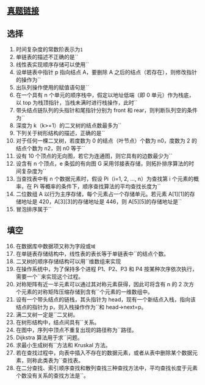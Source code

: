 ## [真题链接](https://sdjrzk.xuanyun.tech/mobile/exam/#/exam/paper/3508)

## 选择

1. 时间复杂度的常数阶表示为`1`
2. 单链表的描述不正确的是``
3. 线性表实现顺序存储可以使用``
4. 设单链表中指针 p 指向结点 A，要删除 A 之后的结点（若存在），则修改指针的操作为``
5. 出队列操作使用的赋值语句是``
6. 在一个具有 n 个单元的顺序栈中，假定以地址低端（即 0 单元）作为栈底，以 top 为栈顶指针，当栈未满时进行栈操作，此时``
7. 带头结点链队列的头指针和尾指针分别为 front 和 rear，则判断队列空的条件为``
8. 深度为 k（k>=1）的二叉树的结点数最多为``
9. 下列关于树形结构的描述，正确的是``
10. 对于任何一棵二叉树，若度数为 0 的结点（叶节点）个数为 n0，度数为 2 的结点个数为 n2，则 n0 等于``
11. 设有 10 个顶点的无向图，若它为连通图，则它具有的边数最少为``
12. 设含有 n 个顶点，e 条弧的有向图 G 采用邻接表存储，则拓扑排序算法的时间复杂度为``
13. 当查找表中有 n 个数据元素时，假设 Pi（i=1, 2, ..., n）为查找第 i 个元素的概率，在 Pi 等概率的条件下，顺序查找算法的平均查找长度为``
14. 二位数组 A 以行为主序存储，每个元素占一个存储单元。若元素 A[1][1]的存储地址是 420，A[3][3]的存储地址是 446，则 A[5][5]的存储地址是``
15. 冒泡排序属于``

## 填空

16. 在数据库中数据项又称为字段或`域`
17. 在单链表存储结构中，线性表的表长等于单链表中``的结点个数。
18. 二叉树的顺序存储结构可以用``维数组来实现
19. 在操作系统中，为了保持多个进程 P1、P2、P3 和 P4 按某种次序依次执行，需要一个``来实现这个过程。
20. 对称矩阵有近一半元素可以通过其对称元素获得，因此可将含有 n 的 2 次方个元素的对称矩阵压缩存储到含有``个元素的一维数组中。
21. 设有一个带头结点的链栈，其头指针为 head，现有一个新结点入栈，指向该结点的指针为 p，则入栈操作作为``和 head->next=p。
22. 满二叉树一定是``二叉树。
23. 在树形结构中，结点间具有``关系。
24. 在图中，序列中顶点不重复出现的路径称为``路径。
25. Dijkstra 算法用于求``问题。
26. 求最小生成树有``方法和 Kruskal 方法。
27. 若在查找过程中，向表中插入不存在的数据元素，或者从表中删除某个数据元素，则称此类表为``查找表。
28. 在二分查找、索引顺序查找和散列查找三种查找方法中，平均查找长度于元素个数没有关系的查找方法是``。

